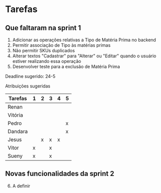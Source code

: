 # Tarefas

## Que faltaram na sprint 1

1. Adicionar as operações relativas a Tipo de Matéria Prima no backend
2. Permitir associação de Tipo às matérias primas
3. Não permitir SKUs duplicados
4. Alterar textos "Cadastrar" para "Alterar" ou "Editar" quando o usuário estiver realizando essa operação
5. Desenvolver teste para a exclusão de Matéria Prima

Deadline sugerido: 24-5

Atribuições sugeridas

| Tarefas | 1 | 2 | 3 | 4 | 5 |
|---------|---|---|---|---|---|
| Renan   |   |   |   |   |   |
| Vitória |   |   |   |   |   |
| Pedro   |   |   |   |   | x |
| Dandara |   |   |   |   | x |
| Jesus   |   | x | x | x |   |
| Vitor   | x |   | x |   |   |
| Sueny   | x |   | x |   |   |

## Novas funcionalidades da sprint 2

6. A definir
